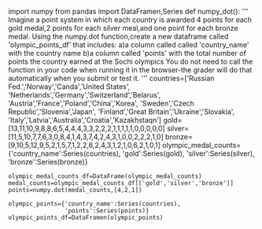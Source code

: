 import numpy 
from pandas import DataFramen,Series
def numpy_dot():
    '''
    Imagine a point system in which each country is awarded 4 points for each gold medal,2 points for each silver meal,and one point
    for each bronze medal.
    Using the numpy.dot function,create a new dataframe called 
    'olympic_points_df' that includes:
        a)a column called called 'country_name' with the country name
        b)a column called 'points' with the total number of points the country earned at the Sochi olympics
    You do not need to call the function in your code when running it in the browser-the grader will do that automatically when you 
    submit or test it.
    '''
    countries=['Russian Fed.','Norway','Canda','United States',
               'Netherlands','Germany','Switzerland','Belarus',
               'Austria','France','Poland','China','Korea',
               'Sweden','Czech Republic','Slovenia','Japan',
               'Finland','Great Britain','Ukraine','Slovakia',
               'Italy','Latvia','Australia','Croatia','Kazakhstaqn']
    gold=[13,11,10,9,8,8,6,5,4,4,4,3,3,2,2,2,1,1,1,1,1,0,0,0,0,0]
    silver=[11,5,10,7,7,6,3,0,8,4,1,4,3,7,4,2,4,3,1,0,0,2,2,2,1,0]
    bronze=[9,10,5,12,9,5,2,1,5,7,1,2,2,6,2,4,3,1,2,1,0,6,2,1,0,1]
    olympic_medal_counts={'country_name':Series(countries),
                          'gold':Series(gold),
                          'silver':Series(silver),
                          'bronze':Series(bronze)}
    
    olympic_medal_counts_df=DataFrame(olympic_medal_counts)
    medal_counts=olympic_medal_counts_df[['gold','silver','bronze']]
    points=numpy.dot(medal_counts,[4,2,1])
    
    olympic_points={'country_name':Series(countries),
                    'points':Series(points)}
    olympic_points_df=DataFramen(olympic_points)
